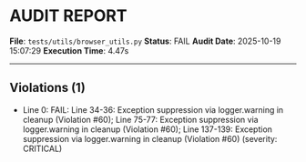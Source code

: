 # AUDIT REPORT

**File**: `tests/utils/browser_utils.py`
**Status**: FAIL
**Audit Date**: 2025-10-19 15:07:29
**Execution Time**: 4.47s

---

## Violations (1)

- Line 0: FAIL: Line 34-36: Exception suppression via logger.warning in cleanup (Violation #60); Line 75-77: Exception suppression via logger.warning in cleanup (Violation #60); Line 137-139: Exception suppression via logger.warning in cleanup (Violation #60)
 (severity: CRITICAL)
